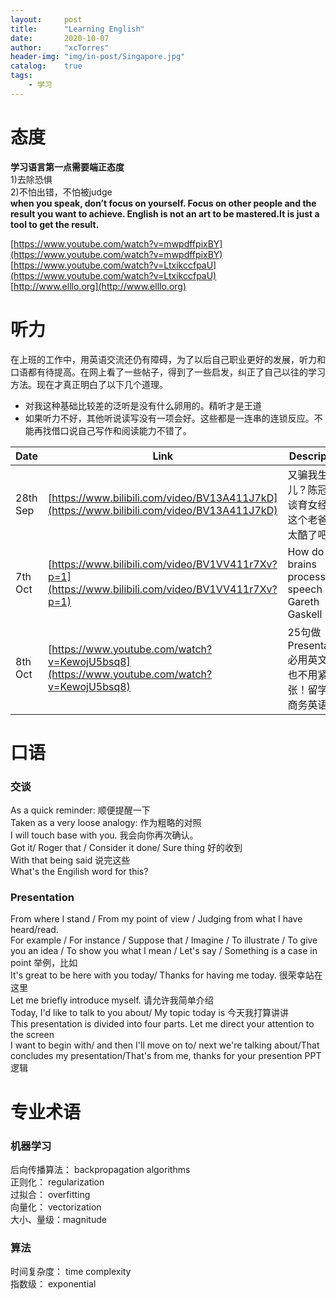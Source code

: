 ```yaml
---
layout:     post
title:      "Learning English"
date:       2020-10-07
author:     "xcTorres"
header-img: "img/in-post/Singapore.jpg"
catalog:    true
tags:
    - 学习
---
```

# 态度
**学习语言第一点需要端正态度**  
1)去除恐惧  
2)不怕出错，不怕被judge  
**when you speak, don’t focus on yourself. Focus on other people and the result you want to achieve. 
English is not an art to be mastered.It is just a tool to get the result.** 

[https://www.youtube.com/watch?v=mwpdffpixBY](https://www.youtube.com/watch?v=mwpdffpixBY)  
[https://www.youtube.com/watch?v=LtxikccfpaU](https://www.youtube.com/watch?v=LtxikccfpaU)  
[http://www.elllo.org](http://www.elllo.org)

# 听力
在上班的工作中，用英语交流还仍有障碍，为了以后自己职业更好的发展，听力和口语都有待提高。在网上看了一些帖子，得到了一些启发，纠正了自己以往的学习方法。现在才真正明白了以下几个道理。  
- 对我这种基础比较差的泛听是没有什么卵用的。精听才是王道  
- 如果听力不好，其他听说读写没有一项会好。这些都是一连串的连锁反应。不能再找借口说自己写作和阅读能力不错了。  


| Date   |  Link  |  Description    |
| ----   |  ----  |      ----       |
| 28th Sep |[https://www.bilibili.com/video/BV13A411J7kD](https://www.bilibili.com/video/BV13A411J7kD)|  又骗我生女儿？陈冠希谈育女经；这个老爸也太酷了吧？  |
| 7th Oct |[https://www.bilibili.com/video/BV1VV411r7Xv?p=1](https://www.bilibili.com/video/BV1VV411r7Xv?p=1)|  How do our brains process speech - Gareth Gaskell |
| 8th Oct |[https://www.youtube.com/watch?v=KewojU5bsq8](https://www.youtube.com/watch?v=KewojU5bsq8)|  25句做Presentation必用英文 再也不用紧张！留学、商务英语 |

# 口语  
### 交谈
As a quick reminder: 顺便提醒一下  
Taken as a very loose analogy: 作为粗略的对照  
I will touch base with you. 我会向你再次确认。  
Got it/ Roger that / Consider it done/ Sure thing 好的收到  
With that being said 说完这些   
What's the Engilish word for this?  

### Presentation
From where I stand / From my point of view / Judging from what I have heard/read.  
For example / For instance / Suppose that / Imagine / To illustrate / To give you an idea / To show you what I mean / Let's say / Something is a case in point   举例，比如  
It's great to be here with you today/ Thanks for having me today. 很荣幸站在这里  
Let me briefly introduce myself. 请允许我简单介绍  
Today, I'd like to talk to you about/ My topic today is 今天我打算讲讲  
This presentation is divided into four parts. Let me direct your attention to the screen  
I want to begin with/ and then I'll move on to/ next we're talking about/That concludes my presentation/That's from me, thanks for your presention  PPT逻辑




# 专业术语
### 机器学习  
后向传播算法： backpropagation algorithms  
正则化：  regularization  
过拟合：  overfitting  
向量化：  vectorization  
大小、量级：magnitude 

### 算法
时间复杂度： time complexity  
指数级： exponential
